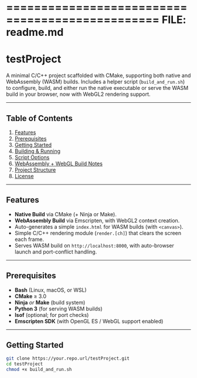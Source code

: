================================================
FILE: readme.md
================================================

# testProject

A minimal C/C++ project scaffolded with CMake, supporting both native and WebAssembly (WASM) builds. Includes a helper script (`build_and_run.sh`) to configure, build, and either run the native executable or serve the WASM build in your browser, now with WebGL2 rendering support.

---

## Table of Contents

1. [Features](#features)
2. [Prerequisites](#prerequisites)
3. [Getting Started](#getting-started)
4. [Building & Running](#building--running)
5. [Script Options](#script-options)
6. [WebAssembly + WebGL Build Notes](#webassembly--webgl-build-notes)
7. [Project Structure](#project-structure)
8. [License](#license)

---

## Features

- **Native Build** via CMake (+ Ninja or Make).
- **WebAssembly Build** via Emscripten, with WebGL2 context creation.
- Auto-generates a simple `index.html` for WASM builds (with `<canvas>`).
- Simple C/C++ rendering module (`render.[ch]`) that clears the screen each frame.
- Serves WASM build on `http://localhost:8000`, with auto-browser launch and port-conflict handling.

---

## Prerequisites

- **Bash** (Linux, macOS, or WSL)
- **CMake** ≥ 3.0
- **Ninja** _or_ **Make** (build system)
- **Python 3** (for serving WASM builds)
- **lsof** (optional; for port checks)
- **Emscripten SDK** (with OpenGL ES / WebGL support enabled)

---

## Getting Started

```bash
git clone https://your.repo.url/testProject.git
cd testProject
chmod +x build_and_run.sh
```
